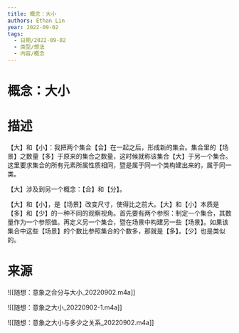```yaml
---
title: 概念：大小
authors: Ethan Lin
year: 2022-09-02 
tags:
  - 日期/2022-09-02 
  - 类型/想法 
  - 内容/概念 
---
```



# 概念：大小






# 描述

【大】和【小】：我把两个集合【合】在一起之后，形成新的集合。集合里的【场景】之数量【多】于原来的集合之数量，这时候就称该集合【大】于另一个集合。这里要求集合的所有元素所属性质相同，暨是属于同一个类构建出来的，属于同一类。

【大】涉及到另一个概念：【合】和【分】。

【大】和【小】，是【场景】改变尺寸，使得比之前大。【大】和【小】本质是【多】和【少】的一种不同的观察视角。首先要有两个参照：制定一个集合，其数量作为一个参照值。再定义另一个集合，暨在场景中构建另一些【场景】。如果该集合中这些【场景】的个数比参照集合的个数多，那就是【多】。【少】也是类似的。



# 来源


![[随想：意象之合分与大小_20220902.m4a]]

![[随想：意象之大小_20220902-1.m4a]]

![[随想：意象之大小与多少之关系_20220902.m4a]]
